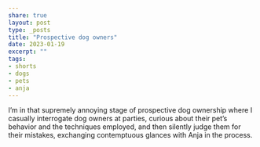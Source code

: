 ```yaml
---
share: true
layout: post
type: _posts
title: "Prospective dog owners"
date: 2023-01-19
excerpt: ""
tags:
- shorts
- dogs
- pets
- anja
---
```

I’m in that supremely annoying stage of prospective dog ownership where I casually interrogate dog owners at parties, curious about their pet’s behavior and the techniques employed, and then silently judge them for their mistakes, exchanging contemptuous glances with Anja in the process. 